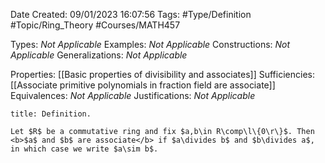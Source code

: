 <div class="topSpace"></div>

Date Created: 09/01/2023 16:07:56
Tags: #Type/Definition #Topic/Ring_Theory #Courses/MATH457

Types: <i>Not Applicable</i>
Examples: <i>Not Applicable</i>
Constructions: <i>Not Applicable</i>
Generalizations: <i>Not Applicable</i>

Properties: [[Basic properties of divisibility and associates]]
Sufficiencies: [[Associate primitive polynomials in fraction field are associate]]
Equivalences: <i>Not Applicable</i>
Justifications: <i>Not Applicable</i>

``` ad-Definition
title: Definition.

Let $R$ be a commutative ring and fix $a,b\in R\comp\l\{0\r\}$. Then <b>$a$ and $b$ are associate</b> if $a\divides b$ and $b\divides a$, in which case we write $a\sim b$.

```
